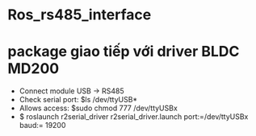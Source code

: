 # Ros_rs485_interface
# package giao tiếp với driver BLDC MD200

- Connect module USB -> RS485
- Check serial port: $ls /dev/ttyUSB*
- Allows access: $sudo chmod 777 /dev/ttyUSBx
- $ roslaunch r2serial_driver r2serial_driver.launch port:=/dev/ttyUSBx baud:= 19200


